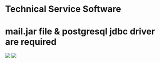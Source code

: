 # Technical Service Software
# mail.jar file & postgresql jdbc driver are required
<img src="http://i.hizliresim.com/nLW9X5.png">
<img src="http://i.hizliresim.com/3YqWy5.png">
